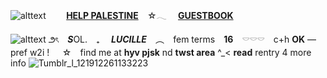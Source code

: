![alttext](https://64.media.tumblr.com/1c23a33b9d09059f63fb58f4485d5f61/7ba342b6484a83b2-6f/s2048x3072/f3134a5bb53007e8ba59a6ac5b7a87ae4affa319.pnj)
 ⠀    ⠀ **[HELP PALESTINE](https://rentry.co/HELP-PALESTINE)** ⠀☆𓂃   ⠀ **[GUESTBOOK](https://polyniigo.123guestbook.com/)**
 
![alttext](https://i.ibb.co/cLhZKXn/Untitled248-20240513164530.png)
౨ৎ　***S***OL.　₊　 ***LUCILLE*** ⠀︵   ⠀fem terms ⠀**16** ⠀𓎠𓎠𓎠　c+h **OK** — pref w2i !⠀⠀☆ ⠀find me at **hyv pjsk** nd **twst area** ^_< **read** rentry 4 more info ![Tumblr_l_121912261133223](https://64.media.tumblr.com/aeb941138b67c3cf7e29353479fa948b/7ba342b6484a83b2-1f/s2048x3072/b83ab77d80d30475e51038330873dee3db045ae9.pnj)
